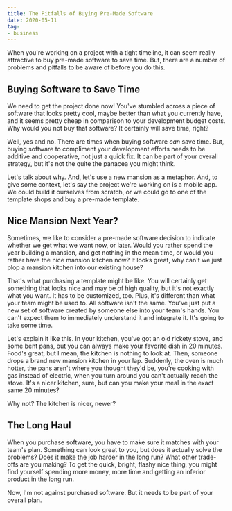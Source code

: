```yaml
---
title: The Pitfalls of Buying Pre-Made Software
date: 2020-05-11
tag:
- business
---
```

When you're working on a project with a tight timeline, it can seem really attractive to buy pre-made software to save time. But, there are a number of problems and pitfalls to be aware of before you do this.

<!--more-->

## Buying Software to Save Time

We need to get the project done now! You've stumbled across a piece of software that looks pretty cool, maybe better than what you currently have, and it seems pretty cheap in comparison to your development budget costs.  Why would you not buy that software? It certainly will save time, right?

Well, yes and no.  There are times when buying software _can_ save time.  But, buying software to compliment your development efforts needs to be additive and cooperative, not just a quick fix.  It can be part of your overall strategy, but it's not the quite the panacea you might think.

Let's talk about why.  And, let's use a new mansion as a metaphor.  And, to give some context, let's say the project we're working on is a mobile app.  We could build it ourselves from scratch, or we could go to one of the template shops and buy a pre-made template.

## Nice Mansion Next Year?

Sometimes, we like to consider a pre-made software decision to indicate whether we get what we want now, or later.  Would you rather spend the year building a mansion, and get nothing in the mean time, or would you rather have the nice mansion kitchen now?  It looks great, why can't we just plop a mansion kitchen into our existing house?

That's what purchasing a template might be like. You will certainly get something that looks nice and may be of high quality, but it's not exactly what you want.  It has to be customized, too.  Plus, it's different than what your team might be used to. All software isn't the same.  You've just put a new set of software created by someone else into your team's hands.  You can't expect them to immediately understand it and integrate it. It's going to take some time.

Let's explain it like this. In your kitchen, you've got an old rickety stove, and some bent pans, but you can always make your favorite dish in 20 minutes.  Food's great, but I mean, the kitchen is nothing to look at.  Then, someone drops a brand new mansion kitchen in your lap. Suddenly, the oven is much hotter, the pans aren't where you thought they'd be, you're cooking with gas instead of electric, when you turn around you can't actually reach the stove. It's a nicer kitchen, sure, but can you make your meal in the exact same 20 minutes?

Why not? The kitchen is nicer, newer?

## The Long Haul

When you purchase software, you have to make sure it matches with your team's plan. Something can look great to you, but does it actually solve the problems? Does it make the job harder in the long run?  What other trade-offs are you making? To get the quick, bright, flashy nice thing, you might find yourself spending more money, more time and getting an inferior product in the long run.

Now, I'm not against purchased software.  But it needs to be part of your overall plan.